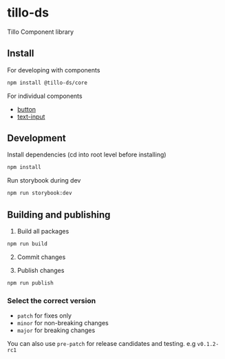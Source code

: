 # tillo-ds

Tillo Component library

## Install


For developing with components

```bash
npm install @tillo-ds/core
```

For individual components

* [button](./packages/Button/README.md)
* [text-input](./packages/TextInput/README.md)

## Development

Install dependencies (cd into root level before installing)

```bash
npm install
```

Run storybook during dev

```bash
npm run storybook:dev
```

## Building and publishing

1. Build all packages

```bash
npm run build
```

2. Commit changes

3. Publish changes

```bash
npm run publish
```

### Select the correct version

* `patch` for fixes only
* `minor` for non-breaking changes
* `major` for breaking changes

You can also use `pre-patch` for release candidates and testing. e.g `v0.1.2-rc1`
